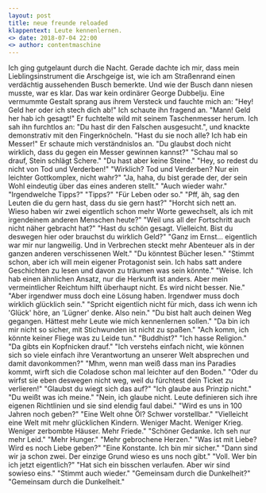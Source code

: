 ```yaml
---
layout: post
title: neue freunde reloaded
klappentext: Leute kennenlernen.
<> date: 2018-07-04 22:00
<> author: contentmaschine
---
```


Ich ging gutgelaunt durch die Nacht. Gerade dachte ich mir, dass mein Lieblingsinstrument die Arschgeige ist, wie ich am Straßenrand einen verdächtig aussehenden Busch bemerkte. Und wie der Busch dann niesen musste, war es klar. Das war kein ordinärer George Dubbelju. Eine vermummte Gestalt sprang aus ihrem Versteck und fauchte mich an: "Hey! Geld her oder ich stech dich ab!" Ich schaute ihn fragend an. "Mann! Geld her hab ich gesagt!" Er fuchtelte wild mit seinem Taschenmesser herum. Ich sah ihn furchtlos an: "Du hast dir den Falschen ausgesucht.", und knackte demonstrativ mit den Fingerknöcheln. "Hast du sie noch alle? Ich hab ein Messer!" Er schaute mich verständnislos an. "Du glaubst doch nicht wirklich, dass du gegen ein Messer gewinnen kannst?" "Schau mal so drauf, Stein schlägt Schere." "Du hast aber keine Steine." "Hey, so redest du nicht von Tod und Verderben!" "Wirklich? Tod und Verderben? Nur ein leichter Gottkomplex, nicht wahr?" "Ja, haha, du bist gerade der, der sein Wohl eindeutig über das eines anderen stellt." "Auch wieder wahr." "Irgendwelche Tipps?" "Tipps?" "Für Leben oder so." "Pff, äh, sag den Leuten die du gern hast, dass du sie gern hast?" "Horcht sich nett an. Wieso haben wir zwei eigentlich schon mehr Worte gewechselt, als ich mit irgendeinem anderen Menschen heute?" "Weil uns all der Fortschritt auch nicht näher gebracht hat?" "Hast du schön gesagt. Vielleicht. Bist du deswegen hier oder brauchst du wirklich Geld?" "Ganz im Ernst... eigentlich war mir nur langweilig. Und in Verbrechen steckt mehr Abenteuer als in der ganzen anderen verschissenen Welt." "Du könntest Bücher lesen." "Stimmt schon, aber ich will mein eigener Protagonist sein. Ich habs satt andere Geschichten zu lesen und davon zu träumen was sein könnte." "Weise. Ich hab einen ähnlichen Ansatz, nur die Herkunft ist anders. Aber mein vermeintlicher Reichtum hilft überhaupt nicht. Es wird nicht besser. Nie." "Aber irgendwer muss doch eine Lösung haben. Irgendwer muss doch wirklich glücklich sein." "Spricht eigentlich nicht für mich, dass ich wenn ich 'Glück' höre, an 'Lügner' denke. Also nein." "Du bist halt auch deinen Weg gegangen. Hättest mehr Leute wie mich kennenlernen sollen." "Da bin ich mir nicht so sicher, mit Stichwunden ist nicht zu spaßen." "Ach komm, ich könnte keiner Fliege was zu Leide tun." "Buddhist?" "Ich hasse Religion." "Da gibts ein Kopfnicken drauf." "Ich verstehs einfach nicht, wie können sich so viele einfach ihre Verantwortung an unserer Welt absprechen und damit davonkommen?" "Mhm, wenn man weiß dass man ins Paradies kommt, wirft sich die Coladose schon mal leichter auf den Boden." "Oder du wirfst sie eben deswegen nicht weg, weil du fürchtest dein Ticket zu verlieren!" "Glaubst du wiegt sich das auf?" "Ich glaube aus Prinzip nicht." "Du weißt was ich meine." "Nein, ich glaube nicht. Leute definieren sich ihre eigenen Richtlinien und sie sind elendig faul dabei." "Wird es uns in 100 Jahren noch geben?" "Eine Welt ohne Öl? Schwer vorstellbar." "Vielleicht eine Welt mit mehr glücklichen Kindern. Weniger Macht. Weniger Krieg. Weniger zerbombte Häuser. Mehr Friede." "Schöner Gedanke. Ich seh nur mehr Leid." "Mehr Hunger." "Mehr gebrochene Herzen." "Was ist mit Liebe? Wird es noch Liebe geben?" "Eine Konstante. Ich bin mir sicher." "Dann sind wir ja schon zwei. Der einzige Grund wieso es uns noch gibt." "Voll. Wer bin ich jetzt eigentlich?" "Hat sich ein bisschen verlaufen. Aber wir sind sowieso eins." "Stimmt auch wieder." "Gemeinsam durch die Dunkelheit?" "Gemeinsam durch die Dunkelheit."
